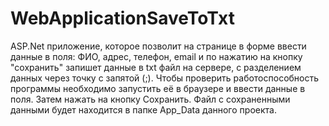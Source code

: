 # WebApplicationSaveToTxt
ASP.Net приложение, которое позволит на странице в форме ввести данные в поля: ФИО, адрес, телефон, email и по нажатию на кнопку "сохранить" запишет данные в txt файл на сервере, с разделением данных через точку с запятой (;). Чтобы проверить работоспособность программы необходимо запустить её в браузере и ввести данные в поля. Затем нажать на кнопку Cохранить. Файл с сохраненными данными будет находится в папке App_Data данного проекта.
